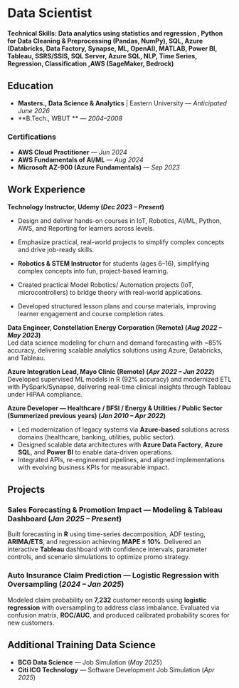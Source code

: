 # Data Scientist

#### Technical Skills: Data analytics using statistics and regression , Python for Data Cleaning & Preprocessing (Pandas, NumPy), SQL, Azure (Databricks, Data Factory, Synapse, ML, OpenAI), MATLAB, Power BI, Tableau, SSRS/SSIS, SQL Server, Azure SQL, NLP, Time Series, Regression, Classification ,AWS (SageMaker, Bedrock)

## Education
- **Masters., Data Science & Analytics** | Eastern University — *Anticipated June 2026*
- **B.Tech., WBUT ** — *2004–2008*

### Certifications
- **AWS Cloud Practitioner** — *Jun 2024*
- **AWS Fundamentals of AI/ML** — *Aug 2024*
- **Microsoft AZ-900 (Azure Fundamentals)** — *Sep 2023*

## Work Experience
**Technology Instructor, Udemy (_Dec 2023 – Present_)**  
- Design and deliver hands-on courses in IoT, Robotics, AI/ML, Python, AWS, and Reporting for learners across levels.  
- Emphasize practical, real-world projects to simplify complex concepts and drive job-ready skills.
  
- **Robotics & STEM Instructor** for students (ages 6–16), simplifying complex concepts into fun, project-based learning.  
- Created practical Model Robotics/ Automation projects (IoT, microcontrollers) to bridge theory with real-world applications.  
- Developed structured lesson plans and course materials, improving learner engagement and course completion rates.  

**Data Engineer, Constellation Energy Corporation (Remote) (_Aug 2022 – May 2023_)**  
Led data science modeling for churn and demand forecasting with ~85% accuracy, delivering scalable analytics solutions using Azure, Databricks, and Tableau.

**Azure Integration Lead, Mayo Clinic (Remote) (_Apr 2022 – Jun 2022_)**  
Developed supervised ML models in R (92% accuracy) and modernized ETL with PySpark/Synapse, delivering real-time clinical insights through Tableau under HIPAA compliance.

**Azure Developer — Healthcare / BFSI / Energy & Utilities / Public Sector (Summerized previous years) (_Jan 2010 – Apr 2022_)**  
- Led modernization of legacy systems via **Azure-based** solutions across domains (healthcare, banking, utilities, public sector).  
- Designed scalable data architectures with **Azure Data Factory**, **Azure SQL**, and **Power BI** to enable data-driven operations.  
- Integrated APIs, re-engineered pipelines, and aligned implementations with evolving business KPIs for measurable impact.

## Projects 
### Sales Forecasting & Promotion Impact — Modeling & Tableau Dashboard (_Jan 2025 – Present_)
Built forecasting in **R** using time-series decomposition, ADF testing, **ARIMA/ETS**, and regression achieving **MAPE ≤ 10%**. Delivered an interactive **Tableau** dashboard with confidence intervals, parameter controls, and scenario simulations to optimize promo strategy.

### Auto Insurance Claim Prediction — Logistic Regression with Oversampling (_2024 – Jan 2025_)
Modeled claim probability on **7,232** customer records using **logistic regression** with oversampling to address class imbalance. Evaluated via confusion matrix, **ROC/AUC**, and produced calibrated probability scores for new customers.


## Additional Training Data Science
- **BCG Data Science** — Job Simulation (*May 2025*)  
- **Citi ICG Technology** — Software Development Job Simulation (*Apr 2025*)
